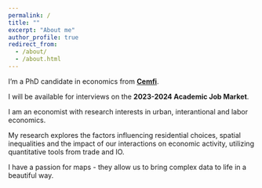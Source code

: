 ```yaml
---
permalink: /
title: ""
excerpt: "About me"
author_profile: true
redirect_from: 
  - /about/
  - /about.html
---
```


I’m a PhD candidate in economics from [**Cemfi**](https://www.cemfi.es/).

I will be available for interviews on the **2023-2024 Academic Job Market**.

I am an economist with research interests in urban, interantional and labor economics.

My research explores the factors influencing residential choices, spatial inequalities and the impact of our interactions on economic activity, utilizing quantitative tools from trade and IO.

I have a passion for maps - they allow us to bring complex data to life in a beautiful way.
